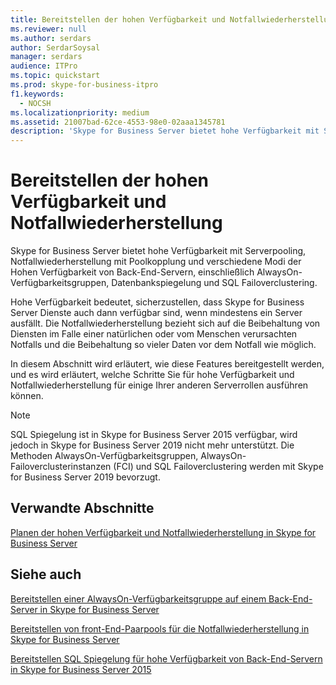 ```yaml
---
title: Bereitstellen der hohen Verfügbarkeit und Notfallwiederherstellung
ms.reviewer: null
ms.author: serdars
author: SerdarSoysal
manager: serdars
audience: ITPro
ms.topic: quickstart
ms.prod: skype-for-business-itpro
f1.keywords:
  - NOCSH
ms.localizationpriority: medium
ms.assetid: 21007bad-62ce-4553-98e0-02aaa1345781
description: 'Skype for Business Server bietet hohe Verfügbarkeit mit Serverpooling, Notfallwiederherstellung mit Poolkopplung und verschiedene Modi der Hohen Verfügbarkeit von Back-End-Servern, einschließlich AlwaysOn-Verfügbarkeitsgruppen, Datenbankspiegelung und SQL Failoverclustering.'
---
```


# <a name="deploy-high-availability-and-disaster-recovery"></a>Bereitstellen der hohen Verfügbarkeit und Notfallwiederherstellung
 
Skype for Business Server bietet hohe Verfügbarkeit mit Serverpooling, Notfallwiederherstellung mit Poolkopplung und verschiedene Modi der Hohen Verfügbarkeit von Back-End-Servern, einschließlich AlwaysOn-Verfügbarkeitsgruppen, Datenbankspiegelung und SQL Failoverclustering. 
  
Hohe Verfügbarkeit bedeutet, sicherzustellen, dass Skype for Business Server Dienste auch dann verfügbar sind, wenn mindestens ein Server ausfällt. Die Notfallwiederherstellung bezieht sich auf die Beibehaltung von Diensten im Falle einer natürlichen oder vom Menschen verursachten Notfalls und die Beibehaltung so vieler Daten vor dem Notfall wie möglich.
  
In diesem Abschnitt wird erläutert, wie diese Features bereitgestellt werden, und es wird erläutert, welche Schritte Sie für hohe Verfügbarkeit und Notfallwiederherstellung für einige Ihrer anderen Serverrollen ausführen können.

> [!NOTE]
> SQL Spiegelung ist in Skype for Business Server 2015 verfügbar, wird jedoch in Skype for Business Server 2019 nicht mehr unterstützt. Die Methoden AlwaysOn-Verfügbarkeitsgruppen, AlwaysOn-Failoverclusterinstanzen (FCI) und SQL Failoverclustering werden mit Skype for Business Server 2019 bevorzugt.
  
## <a name="related-sections"></a>Verwandte Abschnitte

[Planen der hohen Verfügbarkeit und Notfallwiederherstellung in Skype for Business Server](../../plan-your-deployment/high-availability-and-disaster-recovery/high-availability-and-disaster-recovery.md)
  
## <a name="see-also"></a>Siehe auch

[Bereitstellen einer AlwaysOn-Verfügbarkeitsgruppe auf einem Back-End-Server in Skype for Business Server](alwayson-availability-group.md)

[Bereitstellen von front-End-Paarpools für die Notfallwiederherstellung in Skype for Business Server](front-end-pools-for-disaster-recovery.md)
  
[Bereitstellen SQL Spiegelung für hohe Verfügbarkeit von Back-End-Servern in Skype for Business Server 2015](sql-mirroring-for-high-availability.md)
  
